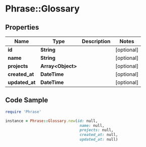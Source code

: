 # Phrase::Glossary

## Properties

Name | Type | Description | Notes
------------ | ------------- | ------------- | -------------
**id** | **String** |  | [optional] 
**name** | **String** |  | [optional] 
**projects** | **Array&lt;Object&gt;** |  | [optional] 
**created_at** | **DateTime** |  | [optional] 
**updated_at** | **DateTime** |  | [optional] 

## Code Sample

```ruby
require 'Phrase'

instance = Phrase::Glossary.new(id: null,
                                 name: null,
                                 projects: null,
                                 created_at: null,
                                 updated_at: null)
```


